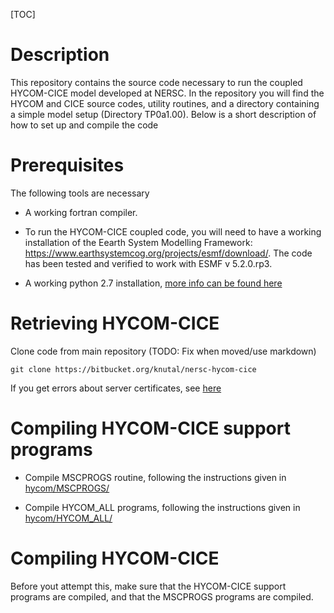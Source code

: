 [TOC]

# Description

This repository contains the source code necessary to run the coupled HYCOM-CICE model developed at NERSC. In the repository you will find the HYCOM and CICE source codes, utility routines, and a directory containing a simple model setup (Directory TP0a1.00). Below is a short description of how to set up and compile the code

# Prerequisites

The following tools are necessary 

* A working fortran compiler.

* To run the HYCOM-CICE coupled code, you will need to have a working installation of the Eearth System Modelling Framework: https://www.earthsystemcog.org/projects/esmf/download/. The code has been tested and verified to work with ESMF v 5.2.0.rp3.

* A working python 2.7 installation, [more info can be found here](doc/python.md)


# Retrieving HYCOM-CICE
Clone code from main repository (TODO: Fix when moved/use markdown)

`
git clone https://bitbucket.org/knutal/nersc-hycom-cice
`

If you get errors about server certificates, see [here](../..//overview#markdown-header-server-certificates)

# Compiling HYCOM-CICE support programs

* Compile MSCPROGS routine, following the instructions given in [hycom/MSCPROGS/](hycom/MSCPROGS/)

* Compile HYCOM_ALL programs, following the instructions given in [hycom/HYCOM_ALL/](hycom/HYCOM_ALL/)

# Compiling HYCOM-CICE

Before yout attempt this, make sure that the HYCOM-CICE support programs are compiled, and that the MSCPROGS programs are compiled.
